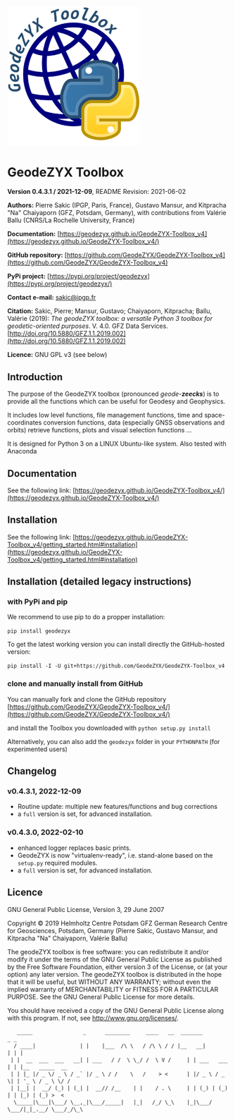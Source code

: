 <img src="./geodezyx_toolbox_logo.png" width="300">

# GeodeZYX Toolbox

**Version 0.4.3.1 / 2021-12-09**, README Revision: 2021-06-02


**Authors:** Pierre Sakic (IPGP, Paris, France), Gustavo Mansur, and Kitpracha "Na" Chaiyaporn
(GFZ, Potsdam, Germany), with contributions from Valérie Ballu (CNRS/La Rochelle University, France)

**Documentation:** [https://geodezyx.github.io/GeodeZYX-Toolbox_v4](https://geodezyx.github.io/GeodeZYX-Toolbox_v4/)

**GitHub repository:** [https://github.com/GeodeZYX/GeodeZYX-Toolbox_v4](https://github.com/GeodeZYX/GeodeZYX-Toolbox_v4)

**PyPi project:** [https://pypi.org/project/geodezyx](https://pypi.org/project/geodezyx/)

**Contact e-mail:** sakic@ipgp.fr

**Citation:** Sakic, Pierre; Mansur, Gustavo; Chaiyaporn, Kitpracha; Ballu, Valérie (2019):
*The geodeZYX toolbox: a versatile Python 3 toolbox for geodetic-oriented purposes*. 
V. 4.0. GFZ Data Services. [http://doi.org/10.5880/GFZ.1.1.2019.002](http://doi.org/10.5880/GFZ.1.1.2019.002)

**Licence:** GNU GPL v3 (see below)

## Introduction

The purpose of the GeodeZYX toolbox (pronounced *geode-**zeecks***) is to provide all the functions which
can be useful for Geodesy and Geophysics. 

It includes low level functions, file management functions,
time and space-coordinates conversion functions, 
data (especially GNSS observations and orbits) retrieve functions, 
plots and visual selection functions ...

It is designed for Python 3 on a LINUX Ubuntu-like system.
Also tested with Anaconda

## Documentation

See the following link:
[https://geodezyx.github.io/GeodeZYX-Toolbox_v4/](https://geodezyx.github.io/GeodeZYX-Toolbox_v4/)

## Installation 

See the following link:
[https://geodezyx.github.io/GeodeZYX-Toolbox_v4/getting_started.html#installation](https://geodezyx.github.io/GeodeZYX-Toolbox_v4/getting_started.html#installation)

## Installation (detailed legacy instructions)

### with PyPi and pip

We recommend to use pip to do a propper installation:

``pip install geodezyx``

To get the latest working version you can install directly the GitHub-hosted version:

``pip install -I -U git+https://github.com/GeodeZYX/GeodeZYX-Toolbox_v4``

### clone and manually install from GitHub

You can manually fork and clone the GitHub repository
[https://github.com/GeodeZYX/GeodeZYX-Toolbox_v4/](https://github.com/GeodeZYX/GeodeZYX-Toolbox_v4/)

and install the Toolbox you downloaded with ``python setup.py install``

Alternatively, you can also add the ``geodezyx`` folder in your ``PYTHONPATH`` (for experimented users)

## Changelog

### v0.4.3.1, 2022-12-09
  * Routine update: multiple new features/functions and bug corrections
  * a ``full`` version is set, for advanced installation.

### v0.4.3.0, 2022-02-10
  * enhanced logger replaces basic prints.
  * GeodeZYX is now "virtualenv-ready", i.e. stand-alone based on the ``setup.py`` required modules.
  * a ``full`` version is set, for advanced installation.

## Licence

GNU General Public License, Version 3, 29 June 2007

Copyright © 2019 Helmholtz Centre Potsdam GFZ 
German Research Centre for Geosciences, Potsdam, Germany 
(Pierre Sakic, Gustavo Mansur, and Kitpracha "Na" Chaiyaporn, Valérie Ballu)

The geodeZYX toolbox is free software: you can redistribute it and/or modify it
under the terms of the GNU General Public License as published by the 
Free Software Foundation, either version 3 of the License, or 
(at your option) any later version. The geodeZYX toolbox is distributed 
in the hope that it will be useful, but WITHOUT ANY WARRANTY; without even 
the implied warranty of MERCHANTABILITY or FITNESS FOR A PARTICULAR PURPOSE. 
See the GNU General Public License for more details. 

You should have received a copy of the GNU General Public License 
along with this program. If not, see http://www.gnu.org/licenses/.

       _____                _      ________     ____   __  _______          _ _
      / ____|              | |    |___  /\ \   / /\ \ / / |__   __|        | | |
     | |  __  ___  ___   __| | ___   / /  \ \_/ /  \ V /     | | ___   ___ | | |__   _____  __
     | | |_ |/ _ \/ _ \ / _` |/ _ \ / /    \   /    > <      | |/ _ \ / _ \| | '_ \ / _ \ \/ /
     | |__| |  __/ (_) | (_| |  __// /__    | |    / . \     | | (_) | (_) | | |_) | (_) >  <
      \_____|\___|\___/ \__,_|\___/_____|   |_|   /_/ \_\    |_|\___/ \___/|_|_.__/ \___/_/\_\

